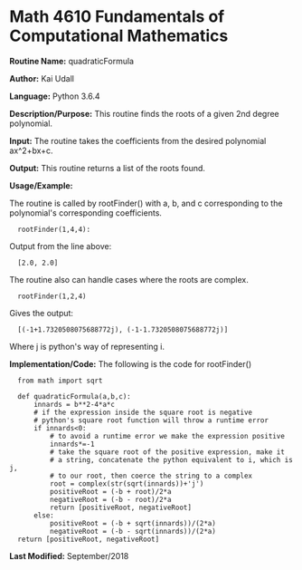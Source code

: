 # Math 4610 Fundamentals of Computational Mathematics

**Routine Name:**           quadraticFormula

**Author:** Kai Udall

**Language:** Python 3.6.4

**Description/Purpose:** This routine finds the roots of a given 2nd degree polynomial.

**Input:** The routine takes the coefficients from the desired polynomial ax^2+bx+c.

**Output:** This routine returns a list of the roots found.

**Usage/Example:**

The routine is called by rootFinder() with a, b, and c corresponding to the polynomial's corresponding coefficients.

      rootFinder(1,4,4):

Output from the line above:

      [2.0, 2.0]
      
The routine also can handle cases where the roots are complex.

      rootFinder(1,2,4)

Gives the output:

      [(-1+1.7320508075688772j), (-1-1.7320508075688772j)]
 
 Where j is python's way of representing i.
      



**Implementation/Code:** The following is the code for rootFinder()

      from math import sqrt
      
      def quadraticFormula(a,b,c):
          innards = b**2-4*a*c
          # if the expression inside the square root is negative
          # python's square root function will throw a runtime error
          if innards<0:
              # to avoid a runtime error we make the expression positive
              innards*=-1
              # take the square root of the positive expression, make it
              # a string, concatenate the python equivalent to i, which is j,
              # to our root, then coerce the string to a complex
              root = complex(str(sqrt(innards))+'j')
              positiveRoot = (-b + root)/2*a
              negativeRoot = (-b - root)/2*a
              return [positiveRoot, negativeRoot]
          else:
              positiveRoot = (-b + sqrt(innards))/(2*a)
              negativeRoot = (-b - sqrt(innards))/(2*a)
      return [positiveRoot, negativeRoot]
      

**Last Modified:** September/2018
